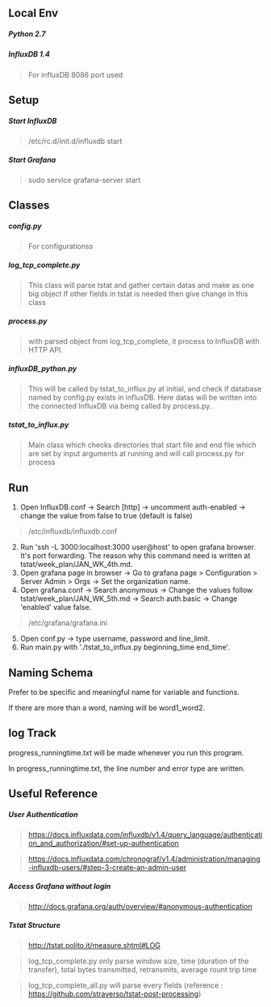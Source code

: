 ## Local Env

##### Python 2.7

##### InfluxDB 1.4

> For influxDB 8086 port used

## Setup

##### Start InfluxDB

> /etc/rc.d/init.d/influxdb start

##### Start Grafana

> sudo service grafana-server start

## Classes

##### config.py

> For configurationss

##### log_tcp_complete.py

> This class will parse tstat and gather certain datas and make as one big object
> If other fields in tstat is needed then give change in this class

##### process.py

> with parsed object from log_tcp_complete, it process to InfluxDB with HTTP API.

##### influxDB_python.py

> This will be called by tstat_to_influx.py at initial, and check if database named by config.py exists in influxDB.
> Here datas will be written into the connected InfluxDB via being called by process.py.

##### tstat_to_influx.py

> Main class which checks directories that start file and end file which are set by input arguments at running and will call process.py for process

## Run

1. Open InfluxDB.conf -> Search [http] -> uncomment auth-enabled -> change the value from false to true (default is false)
> /etc/influxdb/influxdb.conf
2. Run 'ssh -L 3000:localhost:3000 user@host' to open grafana browser. It's port forwarding. The reason why this command need is written at tstat/week_plan/JAN_WK_4th.md.
3. Open grafana page in browser -> Go to grafana page > Configuration > Server Admin > Orgs -> Set the organization name.
4. Open grafana.conf -> Search anonymous -> Change the values follow tstat/week_plan/JAN_WK_5th.md -> Search auth.basic -> Change 'enabled' value false.
> /etc/grafana/grafana.ini
5. Open conf.py -> type username, password and line_limit.
6. Run main.py with './tstat_to_influx.py beginning_time end_time'.

## Naming Schema

Prefer to be specific and meaningful name for variable and functions.

If there are more than a word, naming will be word1_word2.

## log Track

progress_runningtime.txt will be made whenever you run this program.

In progress_runningtime.txt, the line number and error type are written.

## Useful Reference

##### User Authentication

> https://docs.influxdata.com/influxdb/v1.4/query_language/authentication_and_authorization/#set-up-authentication

> https://docs.influxdata.com/chronograf/v1.4/administration/managing-influxdb-users/#step-3-create-an-admin-user

##### Access Grafana without login

> http://docs.grafana.org/auth/overview/#anonymous-authentication


##### Tstat Structure

> http://tstat.polito.it/measure.shtml#LOG

> log_tcp_complete.py only parse window size, time (duration of the transfer), total bytes transmitted, retransmits, average rount trip time

> log_tcp_complete_all.py will parse every fields (reference : https://github.com/straverso/tstat-post-processing)
